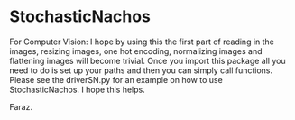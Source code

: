 # StochasticNachos
For Computer Vision: I hope by using this the first part of reading in the images, resizing images, one hot encoding, normalizing images and flattening images will become trivial.
Once you import this package all you need to do is set up your paths and then you can simply call functions.
Please see the driverSN.py for an example on how to use StochasticNachos. 
I hope this helps. 

Faraz.
